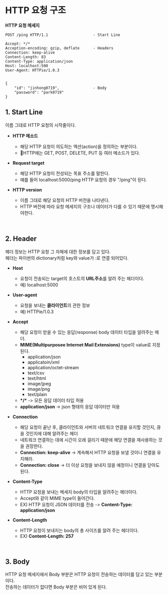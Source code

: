 # HTTP 요청 구조

**HTTP 요청 메세지**
~~~
POST /ping HTTP/1.1                    - Start Line

Accept: */*
Acception-encoding: gzip, deflate      - Headers
Connection: keep-alive
Content-Length: 83
Content-Type: application/json
Host: localhost:500
User-Agent: HTTPie/1.0.3


{
    "id": "jinhong0719",               - Body
    "password": "park0719"
}
~~~

## 1. **Start Line** 
이름 그대로 HTTP 요청의 시작줄이다.
- **HTTP 메소드**
    - 해당 HTTP 요청이 의도하는 액션(action)을 정의하는 부분이다.
    - HTTP에는 GET, POST, DELETE, PUT 등 여러 메소드가 있다.

- **Request target**
    - 해당 HTTP 요청이 전성되는 목표 주소를 말한다.
    - 예를 들어 localhost:5000/ping HTTP 요청의 경우 "/ping"이 된다.

- **HTTP version**
    - 이름 그대로 해당 요청의 HTTP 버전을 나타낸다.
    - HTTP 버전에 따라 요청 메세지의 구조나 데이터가 다를 수 있기 때문에 명시해야한다.

<br>

## 2. **Header**
헤더 정보는 HTTP 요청 그 자체에 대한 정보를 담고 있다.  
헤더는 파이썬의 dictionary처럼 key와 value가 :로 연결 되어있다.
- **Host**
    - 요청이 전송되는 target의 호스트의 **URL주소**를 알려 주는 헤더이다.
    - 예) localhost:5000

- **User-agent**
    - 요청을 보내는 **클라이언트**의 관한 정보
    - 예) HTTPie/1.0.3

- **Accept**
    - 해당 요청이 받을 수 있는 응답(response) body 데이터 타입을 알려주는 헤더.
    - **MIME(Multipurposee Internet Mail Extensions)** type이 value로 지정된다.
        - application/json
        - applicatoin/xml
        - application/octet-stream
        - text/csv
        - text/html
        - image/jpeg
        - image/png
        - text/plain
    - **\*/\*** -> 모든 응답 데이터 타입 허용
    - **application/json** -> json 형태의 응답 데이터만 혀용

- **Connection**
    - 해당 요청이 끝난 후, 클라이언트와 서버의 네트워크 연결을 유지할 것인지, 끊을 것인지에 대해 알려주는 헤더
    - 네트워크 연결하는 데에 시간이 오래 걸리기 때문에 해당 연결을 재사용하는 것을 권장한다.
    - **Connection: keep-alive** -> 계속해서 HTTP 요청을 보낼 것이니 연결을 유지해라.
    - **Connection: close** -> 더 이상 요청을 보내지 않을 예정이니 연결을 닫아도 된다.

- **Content-Type**
    - HTTP 요청을 보내는 메세지 body의 타입을 알려주는 헤더이다.
    - Accept와 같이 MIME type이 들어간다.
    - EX) HTTP 요청이 JSON 데이터를 전송 -> **Content-Type: application/json**

- **Content-Length**
    - HTTP 요청이 보내지는 body의 총 사이즈를 알려 주는 헤더이다.
    - EX) **Content-Length: 257**

<br>

## 3. **Body**
HTTP 요청 메세지에서 Body 부분은 HTTP 요청이 전송하는 데이터를 담고 있는 부분이다.  
전송하는 데이터가 없다면 Body 부분은 비어 있게 된다.